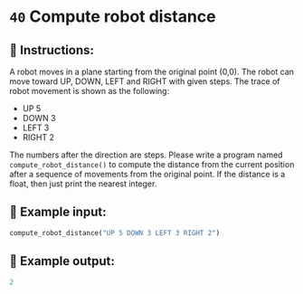 # `40` Compute robot distance

## 📝 Instructions:

A robot moves in a plane starting from the original point (0,0). The robot can move toward UP, DOWN, LEFT and RIGHT with given steps. The trace of robot movement is shown as the following:

+ UP 5
+ DOWN 3
+ LEFT 3
+ RIGHT 2

The numbers after the direction are steps. Please write a program named `compute_robot_distance()` to compute the distance from the current position after a sequence of movements from the original point. If the distance is a float, then just print the nearest integer.

## 📎 Example input:

```py
compute_robot_distance("UP 5 DOWN 3 LEFT 3 RIGHT 2")
```

## 📎 Example output:

```py
2
```
